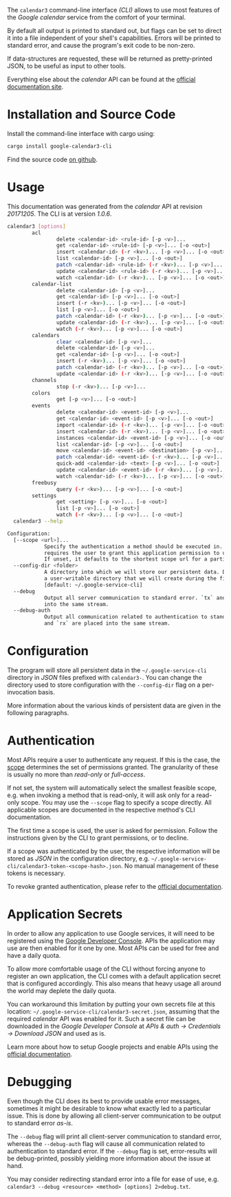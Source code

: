 <!---
DO NOT EDIT !
This file was generated automatically from 'src/mako/cli/README.md.mako'
DO NOT EDIT !
-->
The `calendar3` command-line interface *(CLI)* allows to use most features of the *Google calendar* service from the comfort of your terminal.

By default all output is printed to standard out, but flags can be set to direct it into a file independent of your shell's
capabilities. Errors will be printed to standard error, and cause the program's exit code to be non-zero.

If data-structures are requested, these will be returned as pretty-printed JSON, to be useful as input to other tools.

Everything else about the *calendar* API can be found at the
[official documentation site](https://developers.google.com/google-apps/calendar/firstapp).

# Installation and Source Code

Install the command-line interface with cargo using:

```bash
cargo install google-calendar3-cli
```

Find the source code [on github](https://github.com/Byron/google-apis-rs/tree/master/gen/calendar3-cli).

# Usage

This documentation was generated from the *calendar* API at revision *20171205*. The CLI is at version *1.0.6*.

```bash
calendar3 [options]
        acl
                delete <calendar-id> <rule-id> [-p <v>]...
                get <calendar-id> <rule-id> [-p <v>]... [-o <out>]
                insert <calendar-id> (-r <kv>)... [-p <v>]... [-o <out>]
                list <calendar-id> [-p <v>]... [-o <out>]
                patch <calendar-id> <rule-id> (-r <kv>)... [-p <v>]... [-o <out>]
                update <calendar-id> <rule-id> (-r <kv>)... [-p <v>]... [-o <out>]
                watch <calendar-id> (-r <kv>)... [-p <v>]... [-o <out>]
        calendar-list
                delete <calendar-id> [-p <v>]...
                get <calendar-id> [-p <v>]... [-o <out>]
                insert (-r <kv>)... [-p <v>]... [-o <out>]
                list [-p <v>]... [-o <out>]
                patch <calendar-id> (-r <kv>)... [-p <v>]... [-o <out>]
                update <calendar-id> (-r <kv>)... [-p <v>]... [-o <out>]
                watch (-r <kv>)... [-p <v>]... [-o <out>]
        calendars
                clear <calendar-id> [-p <v>]...
                delete <calendar-id> [-p <v>]...
                get <calendar-id> [-p <v>]... [-o <out>]
                insert (-r <kv>)... [-p <v>]... [-o <out>]
                patch <calendar-id> (-r <kv>)... [-p <v>]... [-o <out>]
                update <calendar-id> (-r <kv>)... [-p <v>]... [-o <out>]
        channels
                stop (-r <kv>)... [-p <v>]...
        colors
                get [-p <v>]... [-o <out>]
        events
                delete <calendar-id> <event-id> [-p <v>]...
                get <calendar-id> <event-id> [-p <v>]... [-o <out>]
                import <calendar-id> (-r <kv>)... [-p <v>]... [-o <out>]
                insert <calendar-id> (-r <kv>)... [-p <v>]... [-o <out>]
                instances <calendar-id> <event-id> [-p <v>]... [-o <out>]
                list <calendar-id> [-p <v>]... [-o <out>]
                move <calendar-id> <event-id> <destination> [-p <v>]... [-o <out>]
                patch <calendar-id> <event-id> (-r <kv>)... [-p <v>]... [-o <out>]
                quick-add <calendar-id> <text> [-p <v>]... [-o <out>]
                update <calendar-id> <event-id> (-r <kv>)... [-p <v>]... [-o <out>]
                watch <calendar-id> (-r <kv>)... [-p <v>]... [-o <out>]
        freebusy
                query (-r <kv>)... [-p <v>]... [-o <out>]
        settings
                get <setting> [-p <v>]... [-o <out>]
                list [-p <v>]... [-o <out>]
                watch (-r <kv>)... [-p <v>]... [-o <out>]
  calendar3 --help

Configuration:
  [--scope <url>]...
            Specify the authentication a method should be executed in. Each scope
            requires the user to grant this application permission to use it.
            If unset, it defaults to the shortest scope url for a particular method.
  --config-dir <folder>
            A directory into which we will store our persistent data. Defaults to
            a user-writable directory that we will create during the first invocation.
            [default: ~/.google-service-cli]
  --debug
            Output all server communication to standard error. `tx` and `rx` are placed
            into the same stream.
  --debug-auth
            Output all communication related to authentication to standard error. `tx`
            and `rx` are placed into the same stream.

```

# Configuration

The program will store all persistent data in the `~/.google-service-cli` directory in *JSON* files prefixed with `calendar3-`.  You can change the directory used to store configuration with the `--config-dir` flag on a per-invocation basis.

More information about the various kinds of persistent data are given in the following paragraphs.

# Authentication

Most APIs require a user to authenticate any request. If this is the case, the [scope][scopes] determines the 
set of permissions granted. The granularity of these is usually no more than *read-only* or *full-access*.

If not set, the system will automatically select the smallest feasible scope, e.g. when invoking a
method that is read-only, it will ask only for a read-only scope. 
You may use the `--scope` flag to specify a scope directly. 
All applicable scopes are documented in the respective method's CLI documentation.

The first time a scope is used, the user is asked for permission. Follow the instructions given 
by the CLI to grant permissions, or to decline.

If a scope was authenticated by the user, the respective information will be stored as *JSON* in the configuration
directory, e.g. `~/.google-service-cli/calendar3-token-<scope-hash>.json`. No manual management of these tokens
is necessary.

To revoke granted authentication, please refer to the [official documentation][revoke-access].

# Application Secrets

In order to allow any application to use Google services, it will need to be registered using the 
[Google Developer Console][google-dev-console]. APIs the application may use are then enabled for it
one by one. Most APIs can be used for free and have a daily quota.

To allow more comfortable usage of the CLI without forcing anyone to register an own application, the CLI
comes with a default application secret that is configured accordingly. This also means that heavy usage
all around the world may deplete the daily quota.

You can workaround this limitation by putting your own secrets file at this location: 
`~/.google-service-cli/calendar3-secret.json`, assuming that the required *calendar* API 
was enabled for it. Such a secret file can be downloaded in the *Google Developer Console* at 
*APIs & auth -> Credentials -> Download JSON* and used as is.

Learn more about how to setup Google projects and enable APIs using the [official documentation][google-project-new].


# Debugging

Even though the CLI does its best to provide usable error messages, sometimes it might be desirable to know
what exactly led to a particular issue. This is done by allowing all client-server communication to be 
output to standard error *as-is*.

The `--debug` flag will print all client-server communication to standard error, whereas the `--debug-auth` flag
will cause all communication related to authentication to standard error.
If the `--debug` flag is set, error-results will be debug-printed, possibly yielding more information about the 
issue at hand.

You may consider redirecting standard error into a file for ease of use, e.g. `calendar3 --debug <resource> <method> [options] 2>debug.txt`.


[scopes]: https://developers.google.com/+/api/oauth#scopes
[revoke-access]: http://webapps.stackexchange.com/a/30849
[google-dev-console]: https://console.developers.google.com/
[google-project-new]: https://developers.google.com/console/help/new/